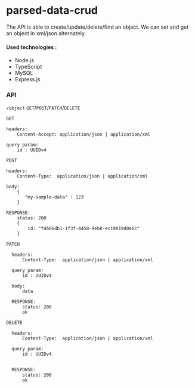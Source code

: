 # parsed-data-crud

The API is able to create/update/delete/find an object. We can set and get an object in xml/json alternately.
#### Used technologies :
- Node.js
- TypeScript
- MySQL
- Express.js


###  API

 `/object` `GET`/`POST`/`PATCH`/`DELETE`
 
 `GET` 
    
    headers:
        Content-Accept: application/json | application/xml
    
    query param:
        id : UUIDv4
     
 `POST`
 
    headers:
        Content-Type:  application/json | application/xml
        
    body:
        {
           "my-sample-data" : 123
        }
    
    RESPONSE:
        status: 200
        {
            id: "f4b06db1-1f3f-4458-9eb8-ec19019d0e6c"
        }


  `PATCH`
  
      headers:
          Content-Type:  application/json | application/xml
          
      query param:
          id : UUIDv4
               
      body:
          data
      
      RESPONSE:
          status: 200
          ok


  `DELETE`
  
      headers:
          Content-Type:  application/json | application/xml
          
      query param:
          id : UUIDv4
             
      
      RESPONSE:
          status: 200
          ok
